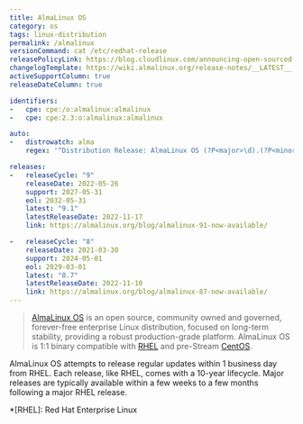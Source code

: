 ```yaml
---
title: AlmaLinux OS
category: os
tags: linux-distribution
permalink: /almalinux
versionCommand: cat /etc/redhat-release
releasePolicyLink: https://blog.cloudlinux.com/announcing-open-sourced-community-driven-rhel-fork-by-cloudlinux
changelogTemplate: https://wiki.almalinux.org/release-notes/__LATEST__.html
activeSupportColumn: true
releaseDateColumn: true

identifiers:
-   cpe: cpe:/o:almalinux:almalinux
-   cpe: cpe:2.3:o:almalinux:almalinux

auto:
-   distrowatch: alma
    regex: '^Distribution Release: AlmaLinux OS (?P<major>\d).(?P<minor>\d)$'

releases:
-   releaseCycle: "9"
    releaseDate: 2022-05-26
    support: 2027-05-31
    eol: 2032-05-31
    latest: "9.1"
    latestReleaseDate: 2022-11-17
    link: https://almalinux.org/blog/almalinux-91-now-available/

-   releaseCycle: "8"
    releaseDate: 2021-03-30
    support: 2024-05-01
    eol: 2029-03-01
    latest: "8.7"
    latestReleaseDate: 2022-11-10
    link: https://almalinux.org/blog/almalinux-87-now-available/
---
```


> [AlmaLinux OS](https://almalinux.org/) is an open source, community owned and governed,
> forever-free enterprise Linux distribution, focused on long-term stability, providing a robust
> production-grade platform. AlmaLinux OS is 1:1 binary compatible with
> [RHEL](https://www.redhat.com/en/technologies/linux-platforms/enterprise-linux) and pre-Stream
> [CentOS](https://centos.org/).

AlmaLinux OS attempts to release regular updates within 1 business day from RHEL. Each release, like
RHEL, comes with a 10-year lifecycle. Major releases are typically available within a few weeks to
a few months following a major RHEL release.

*[RHEL]: Red Hat Enterprise Linux
